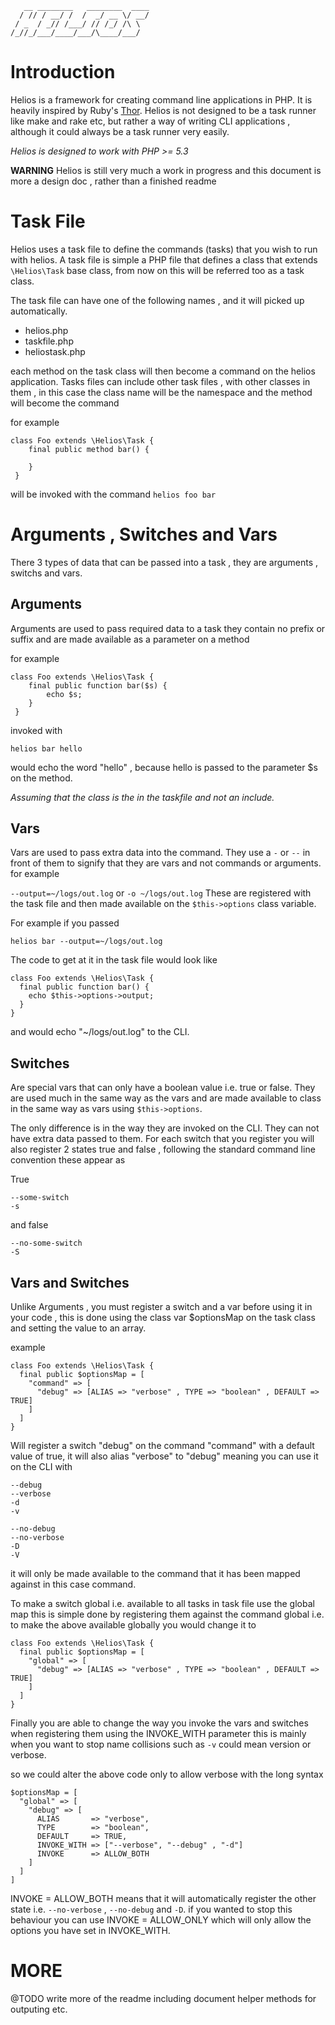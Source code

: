 ```
   __ ________   ________  ____
  / // / __/ /  /  _/ __ \/ __/
 / _  / _// /___/ // /_/ /\ \
/_//_/___/____/___/\____/___/

```
Introduction
============

Helios is a framework for creating command line applications in PHP. It is heavily inspired by Ruby's
[Thor](http://whatisthor.com). Helios is not designed to be a task runner like make and rake etc, but rather a way of
writing CLI applications , although it could always be a task runner very easily.

_Helios is designed to work with PHP >= 5.3_

__WARNING__
Helios is still very much a work in progress and this document is more a design doc , rather than a finished readme

Task File
=========
Helios uses a task file to define the commands (tasks) that you wish to run with helios. A task file is simple a PHP
file that defines a class that extends `\Helios\Task` base class, from now on this will be referred too as a task class.

The task file can have one of the following names , and it will picked up automatically.

* helios.php
* taskfile.php
* heliostask.php

each method on the task class will then become a command on the helios application. Tasks files can include other task
files , with other classes in them , in this case the class name will be the namespace and the method will become the
command

for example

```
class Foo extends \Helios\Task {
    final public method bar() {

    }
 }
```

will be invoked with the command `helios foo bar`

Arguments , Switches and Vars
============================
There 3 types of data that can be passed into a task , they are arguments , switchs and vars.

Arguments
---------
Arguments are used to pass required data to a task they contain no prefix or
suffix and are made available as a parameter on a method

for example

```
class Foo extends \Helios\Task {
    final public function bar($s) {
        echo $s;
    }
 }
```

invoked with

`helios bar hello`

would echo the word "hello" , because hello is passed to the parameter $s on the method.

*Assuming that the class is the in the taskfile and not an include.*  

Vars
----

Vars are used to pass extra data into the command. They use a `-` or `--` in front
of them to signify that they are vars and not commands or arguments. for example

`--output=~/logs/out.log` or `-o ~/logs/out.log` These are registered with the
task file and then made available on the `$this->options` class variable.

For example if you passed

```
helios bar --output=~/logs/out.log
```

The code to get at it in the task file would look like

```
class Foo extends \Helios\Task {
  final public function bar() {
    echo $this->options->output;
  }
}
```

and would echo "~/logs/out.log" to the CLI.

Switches
--------

Are special vars that can only have a boolean value i.e. true or false. They are
used much in the same way as the vars and are made available to class in the same
way as vars using `$this->options`.

The only difference is in the way they are invoked on the CLI. They can not
have extra data passed to them. For each switch that you register you will also
register 2 states true and false , following the standard command line convention
these appear as

True
```
--some-switch
-s
```

and false
```
--no-some-switch
-S
```

Vars and Switches
-----------------

Unlike Arguments , you must register a switch and a var before using it in your
code , this is done using the class var $optionsMap on the task class and setting
the value to an array.

example

```
class Foo extends \Helios\Task {
  final public $optionsMap = [
    "command" => [
      "debug" => [ALIAS => "verbose" , TYPE => "boolean" , DEFAULT => TRUE]
    ]
  ]
}
```

Will register a switch "debug" on the command "command" with a default value of
true, it will also alias "verbose" to "debug" meaning you can use it on the CLI
with

```
--debug
--verbose
-d
-v

--no-debug
--no-verbose
-D
-V
```

it will only be made available to the command that it has been mapped against in
this case command.

To make a switch global i.e. available to all tasks in task file use the
global map this is simple done by registering them against the command global i.e.
to make the above available globally you would change it to

```
class Foo extends \Helios\Task {
  final public $optionsMap = [
    "global" => [
      "debug" => [ALIAS => "verbose" , TYPE => "boolean" , DEFAULT => TRUE]
    ]
  ]
}
```

Finally you are able to change the way you invoke the vars and switches when
registering them using the INVOKE_WITH parameter this is mainly when you want
to stop name collisions such as `-v` could mean version or verbose.

so we could alter the above code only to allow verbose with the long syntax

```
$optionsMap = [
  "global" => [
    "debug" => [
      ALIAS       => "verbose",
      TYPE        => "boolean",
      DEFAULT     => TRUE,
      INVOKE_WITH => ["--verbose", "--debug" , "-d"]
      INVOKE      => ALLOW_BOTH
    ]
  ]
]
```

INVOKE = ALLOW_BOTH means that it will automatically register the other state
i.e. `--no-verbose` , `--no-debug` and `-D`. if you wanted to stop this behaviour
you can use INVOKE = ALLOW_ONLY which will only allow the options you have set
in INVOKE_WITH.

MORE
====

@TODO write more of the readme including document helper methods for outputing
etc.
